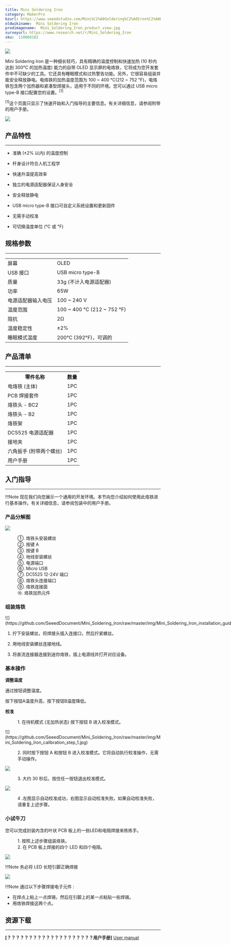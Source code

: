 ```yaml
---
title: Mini Soldering Iron
category: MakerPro
bzurl: https://www.seeedstudio.com/Mini%C2%A0Soldering%C2%A0Iron%C2%A0Deluxe%C2%A0Kit%C2%A0US%C2%A0Standard-p-2593.html?ref=newInBazaar
oldwikiname:  Mini Soldering Iron
prodimagename:  Mini_Soldering_Iron_product_view.jpg
surveyurl: https://www.research.net/r/Mini_Soldering_Iron
sku:  110060182
---
```

![](https://github.com/SeeedDocument/Mini_Soldering_Iron/raw/master/img/Mini_Soldering_Iron_product_view.jpg)

Mini Soldering Iron 是一种细长轻巧，具有精确的温度控制和快速加热 (10 秒内达到 300℃ 的加热温度) 能力的自带 OLED 显示屏的电烙铁，它将成为您开发套件中不可缺少的工具。它还具有睡眠模式和过热警告功能。另外，它很容易组装并能安全释放静电。电烙铁的加热温度范围为 100 ~ 400 ℃(212 ~ 752 ℉)，电烙铁包含两个加热器和紧凑型焊接头，适用于不同的环境。您可以通过 USB micro type-B 接口配置您的设置。<sup>[1]</sup>

<sup>[1]</sup>这个页面只显示了快速开始和入门指导的主要信息。有关详细信息，请参阅附带的用户手册。

[![](https://github.com/SeeedDocument/wiki_chinese/raw/master/docs/images/click_to_buy.PNG)](https://item.taobao.com/item.htm?id=527390883312)

##  产品特性
---
*   准确 (±2% 以内) 的温度控制

*   杆身设计符合人机工程学

*   快速升温提高效率

*   独立的电源适配器保证人身安全

*   安全释放静电

*   USB micro type-B 接口可自定义系统设置和更新固件

*   无需手动校准

*   可切换温度单位 (℃ 或 ℉)

##  规格参数
---
<table>
<tr>
<td>  屏幕 </td>
<td> OLED
</td></tr>
<tr>
<td>  USB 接口 </td>
<td> USB micro type-B
</td></tr>
<tr>
<td>  质量 </td>
<td> 33g (不计入电源适配器)
</td></tr>
<tr>
<td>  功率 </td>
<td> 65W
</td></tr>
<tr>
<td>  电源适配器输入电压 </td>
<td> 100 ~ 240 V
</td></tr>
<tr>
<td>  温度范围 </td>
<td> 100 ~ 400 ℃ (212 ~ 752 ℉)
</td></tr>
<tr>
<td> 阻抗 </td>
<td> 2Ω
</td></tr>
<tr>
<td>  温度稳定性 </td>
<td> ±2%
</td></tr>
<tr>
<td>  睡眠模式温度  </td>
<td> 200℃ (392℉)，可调的
</td></tr></table>

##  产品清单
---

<table>
<tr>
<th> 零件名称 </th>
<th> 数量
</th></tr>
<tr>
<td> 电烙铁 (主体)   </td>
<td> 1PC
</td></tr>
<tr>
<td> PCB 焊接套件 </td>
<td> 1PC
</td></tr>
<tr>
<td> 烙铁头 - BC2  </td>
<td> 1PC
</td></tr>
<tr>
<td> 烙铁头 - B2   </td>
<td> 1PC
</td></tr>
<tr>
<td> 烙铁架 </td>
<td> 1PC
</td></tr>
<tr>
<td> DC5525 电源适配器 </td>
<td> 1PC
</td></tr>
<tr>
<td> 接地夹  </td>
<td> 1PC
</td></tr>
<tr>
<td> 六角扳手 (附带两个螺丝) </td>
<td> 1PC
</td></tr>
<tr>
<td> 用户手册 </td>
<td> 1PC
</td></tr></table>

##  入门指导
---
!!!Note
    现在我们向您展示一个通用的开发环境。本节向您介绍如何使用此烙铁进行基本操作。有关详细信息，请参阅包装中的用户手册。

###  产品分解图

![](https://github.com/SeeedDocument/Mini_Soldering_Iron/raw/master/img/Mini_Soldering_Iron_exploded_view_s.jpg)

<dl><dd> ①. 烙铁头安装螺丝
</dd><dd> ②. 按键 A
</dd><dd> ③. 按键 B
</dd><dd> ④. 地线安装螺丝
</dd><dd> ⑤. 电源端口
</dd><dd> ⑥. Micro USB
</dd><dd> ⑦. DC5525 12-24V 端口
</dd><dd> ⑧. 烙铁头连接端口
</dd><dd> ⑨. 烙铁连接面
</dd><dd> ⑩. 烙铁加热元件
</dd></dl>

###  组装烙铁

<div style="margin:0px 0px; display: inline-block;"><div class="floatnone">![](https://github.com/SeeedDocument/Mini_Soldering_Iron/raw/master/img/Mini_Soldering_Iron_installation_guide.jpg)</div></div>

1.  拧下安装螺丝，将焊接头插入连接口，然后拧紧螺丝。

2.  用地线安装螺丝连接地线。

3.  将直流连接器连接到迷你烙铁，插上电源线并打开对应设备。

###  基本操作

**调整温度**

通过按钮调整温度。

按下按钮A温度升高，按下按钮B温度降低。

**校准**

<dl><dd> 1. 在待机模式 (无加热状态) 按下按钮 B 进入校准模式。

</dd></dl>
![](https://github.com/SeeedDocument/Mini_Soldering_Iron/raw/master/img/Mini_Soldering_Iron_calibration_step_1.jpg)</div></div>

<dl><dd> 2. 同时按下按钮 A 和按钮 B 进入校准模式。它将自动执行校准操作，无需手动操作。
</dd></dl>

![](https://github.com/SeeedDocument/Mini_Soldering_Iron/raw/master/img/Mini_Soldering_Iron_calibration_step_2.jpg)</div></div>

<dl><dd> 3. 大约 30 秒后，按住任一按钮退出校准模式。
</dd></dl>

![](https://github.com/SeeedDocument/Mini_Soldering_Iron/raw/master/img/Mini_Soldering_Iron_calibration_step_3.jpg)</div></div>

<dl><dd> 4 .左图显示自动校准成功，右图显示自动校准失败。如果自动校准失败，请重复上述步骤。
</dd></dl>

###  小试牛刀

您可以完成封装内含的叶状 PCB 板上的一些LED和电阻焊接来练练手。

<dl><dd> 1.  按照上述步骤组装烙铁。
</dd><dd> 2. 在 PCB 板上焊接的四个 LED 和四个电阻。
</dd></dl>

![](https://github.com/SeeedDocument/Mini_Soldering_Iron/raw/master/img/Mini_solderin_iron_practice_s.JPG)

!!!Note
    务必将 LED 长短引脚正确焊接

![](https://github.com/SeeedDocument/Mini_Soldering_Iron/raw/master/img/Mini_solderin_iron_practice-directions-s.jpg)

!!!Note
    通过以下步骤焊接电子元件 :


*   在焊点上粘上一点焊锡，然后在引脚上的某一点粘贴一些焊锡。
*   用烙铁焊接这两个点。

##  资源下载
---
**[？？？？？？？？？？？？？？？？？？？？用户手册]** [User manual](res/Mini_Soldering_Iron_manual.zip)
